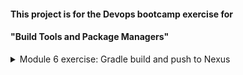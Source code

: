 #### This project is for the Devops bootcamp exercise for 
#### "Build Tools and Package Managers" 

<details>
<summary>Module 6 exercise: Gradle build and push to Nexus</summary>

#### added to build.gradle
```
apply plugin: 'maven-publish'

publishing {
    publications {
        maven(MavenPublication) {
            artifact("build/libs/build-tools-exercises-$version"+".jar"){
                extension 'jar'
            }
        }
    }

    repositories {
        maven {
            name 'nexus'
            url "http://64.227.104.254:8081/repository/maven-module6/"
            allowInsecureProtocol = true
            credentials {
                username project.repoUser
                password project.repoPassword
            }
        }
    }
}
```

#### added gradle.properties
```
repoUser = xxxxxx
repoPassword = xxxxxx
```
</details>